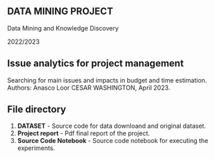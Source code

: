 ## DATA MINING PROJECT

Data Mining and Knowledge Discovery

2022/2023

## Issue analytics for project management

Searching for main issues and impacts in budget and time
estimation.
Authors: Anasco Loor CESAR WASHINGTON, April 2023.


## File directory

1. **DATASET** - Source code for data downloand and original dataset.
2. **Project report** - Pdf final report of the project.
3. **Source Code Notebook** - Source code notebook for executing the experiments. 
 
